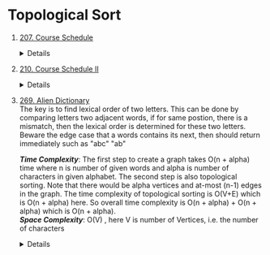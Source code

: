 # Topological Sort
1. [207. Course Schedule](https://leetcode.com/problems/course-schedule)  
    <details>

      ```python
    def canFinish(self, numCourses: int, prerequisites: List[List[int]]) -> bool:
        indegree = [0] * numCourses
        adj = [[] for _ in range(numCourses)]
        for curr, pre in prerequisites:
            adj[pre].append(curr)
            indegree[curr] += 1
        
        queue = deque()
        visited = 0
        for i in range(numCourses):
            if indegree[i] == 0:
                queue.append(i)

        while queue:
            node = queue.popleft()
            visited += 1

            for neighbour in adj[node]:
                indegree[neighbour] -= 1
                if indegree[neighbour] == 0:
                    queue.append(neighbour)
        
        return visited == numCourses      
      ```
    </details>

1. [210. Course Schedule II](https://leetcode.com/problems/course-schedule-ii)  
    <details>

      ```python
        def findOrder(self, numCourses: int, prerequisites: List[List[int]]) -> List[int]:
            indegree = [0] * numCourses
            adj = [[] for _ in range(numCourses)]
            for curr, pre in prerequisites:
                adj[pre].append(curr)
                indegree[curr] += 1
    
            queue = deque()
            for i in range(len(indegree)):
                if indegree[i] == 0:
                    queue.append(i)
    
            result = []
            while queue:
                node = queue.popleft()
                result.append(node)
    
                for neighbour in adj[node]:
                    indegree[neighbour] -= 1
                    if indegree[neighbour] == 0:
                        queue.append(neighbour)
    
            return result if len(result) == numCourses else []  
      ```
    </details>

1. [269. Alien Dictionary](https://leetcode.com/problems/alien-dictionary)  
    The key is to find lexical order of two letters. This can be done by comparing letters two adjacent words, if for same postion, there is a mismatch, then the lexical order is determined for these two letters.  
    Beware the edge case that a words contains its next, then should return immediately such as "abc" "ab"
     
    ***Time Complexity***: The first step to create a graph takes O(n + alpha) time where n is number of given words and alpha is number of characters in given alphabet. The second step is also topological sorting. Note that there would be alpha vertices and at-most (n-1) edges in the graph. The time complexity of topological sorting is O(V+E) which is O(n + alpha) here. So overall time complexity is O(n + alpha) + O(n + alpha) which is O(n + alpha).  
   ***Space Complexity***: O(V) , here V is number of Vertices, i.e. the number of characters
    <details>

      ```python
    def alienOrder(self, words: List[str]) -> str:
        # initialize graph
        indegree = Counter()
        adj = {}
        for word in words:
            for ch in word:
                indegree[ch] = 0
                if not ch in adj:
                    adj[ch] = []

        # build graph with dependancy
        for i in range(len(words) - 1):
            currWord = words[i]
            nextWord = words[i + 1]

            for j in range(min(len(currWord), len(nextWord))):
                if currWord[j] != nextWord[j]:
                    adj[currWord[j]].append(nextWord[j])
                    indegree[nextWord[j]] += 1
                    break
                elif j == len(nextWord) - 1 and len(nextWord) < len(currWord):
                    return ""

        queue = deque([c for c in indegree if indegree[c] == 0])

        result = []
        while queue:
            letter = queue.popleft()
            result.append(letter)
            
            for neighbour in adj[letter]:
                indegree[neighbour] -= 1
                if indegree[neighbour] == 0:
                    queue.append(neighbour)

        return "".join(result) if len(result) == len(indegree) else ""
      ```
    </details>
